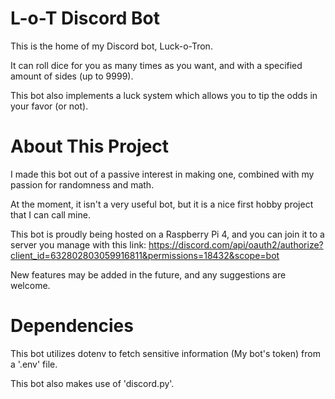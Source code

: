 # L-o-T Discord Bot
This is the home of my Discord bot, Luck-o-Tron.

It can roll dice for you as many times as you want, and with a specified amount of sides (up to 9999).

This bot also implements a luck system which allows you to tip the odds in your favor (or not).
# About This Project
I made this bot out of a passive interest in making one, combined with my passion for randomness and math.

At the moment, it isn't a very useful bot, but it is a nice first hobby project that I can call mine.

This bot is proudly being hosted on a Raspberry Pi 4, and you can join it to a server you manage with this link:
https://discord.com/api/oauth2/authorize?client_id=632802803059916811&permissions=18432&scope=bot

New features may be added in the future, and any suggestions are welcome.
# Dependencies
This bot utilizes dotenv to fetch sensitive information (My bot's token) from a '.env' file.

This bot also makes use of 'discord.py'.
